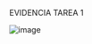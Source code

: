 EVIDENCIA TAREA 1

![image](https://github.com/user-attachments/assets/f4745c3b-66bf-4741-8e40-c40380f7d892)
